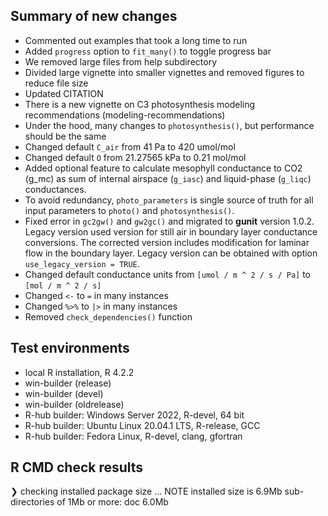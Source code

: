 ## Summary of new changes

* Commented out examples that took a long time to run
* Added `progress` option to `fit_many()` to toggle progress bar
* We removed large files from help subdirectory
* Divided large vignette into smaller vignettes and removed figures to reduce file size
* Updated CITATION
* There is a new vignette on C3 photosynthesis modeling recommendations (modeling-recommendations)
* Under the hood, many changes to `photosynthesis()`, but performance should be the same
* Changed default `C_air` from 41 Pa to 420 umol/mol
* Changed default `O` from 21.27565 kPa to 0.21 mol/mol
* Added optional feature to calculate mesophyll conductance to CO2 (g_mc) as sum of internal airspace (`g_iasc`) and liquid-phase (`g_liqc`) conductances.
* To avoid redundancy, `photo_parameters` is single source of truth for all input parameters to `photo()` and `photosynthesis()`.
* Fixed error in `gc2gw()` and `gw2gc()` and migrated to **gunit** version 1.0.2. Legacy version used version for still air in boundary layer conductance conversions. The corrected version includes modification for laminar flow in the boundary layer. Legacy version can be obtained with option `use_legacy_version = TRUE`.
* Changed default conductance units from `[umol / m ^ 2 / s / Pa]` to `[mol / m ^ 2 / s]`
* Changed `<-` to `=` in many instances
* Changed `%>%` to `|>` in many instances
* Removed `check_dependencies()` function

## Test environments
* local R installation, R 4.2.2
* win-builder (release)
* win-builder (devel)
* win-builder (oldrelease)
* R-hub builder: Windows Server 2022, R-devel, 64 bit
* R-hub builder: Ubuntu Linux 20.04.1 LTS, R-release, GCC
* R-hub builder: Fedora Linux, R-devel, clang, gfortran

## R CMD check results

❯ checking installed package size ... NOTE
    installed size is  6.9Mb
    sub-directories of 1Mb or more:
      doc   6.0Mb
